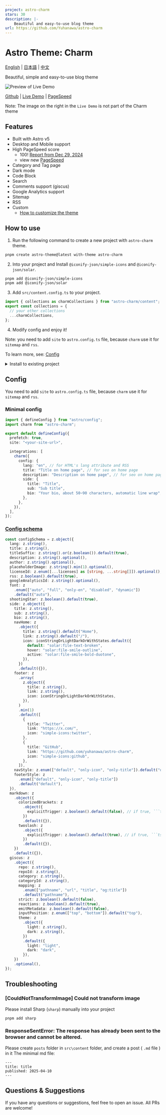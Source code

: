 ```yaml
---
project: astro-charm
stars: 30
description: |-
    Beautiful and easy-to-use blog theme
url: https://github.com/Yuhanawa/astro-charm
---
```


# Astro Theme: Charm

[English](./README.md) | [日本語](./README-ja.md) | [中文](./README-zh-cn.md)

Beautiful, simple and easy-to-use blog theme

![Preview of Live Demo](docs/Charm-Theme-Preview-20250211.png "Charm-Theme-Preview-20250211")

[Github](https://github.com/yuhanawa/astro-charm) | [Live Demo](https://astro-charm.vercel.app/) | [PageSpeed](https://pagespeed.web.dev/analysis?url=https%3A%2F%2Fastro-charm.vercel.app%2F)

Note: The image on the right in the `Live Demo` is not part of the Charm theme

## Features

- Built with Astro v5
- Desktop and Mobile support
- High PageSpeed score
  - 100! [Report from Dec 29, 2024](https://pagespeed.web.dev/analysis/https-astro-charm-vercel-app/g1cxq98foh)
  - view new [PageSpeed](https://pagespeed.web.dev/analysis?url=https%3A%2F%2Fastro-charm.vercel.app%2F)
- Category and Tag page
- Dark mode
- Code Block
- Search
- Comments support (giscus)
- Google Analytics support
- Sitemap
- RSS
- Custom
  - [How to customize the theme](https://astro-charm.vercel.app/posts/custom)

## How to use

1. Run the following command to create a new project with `astro-charm` theme.

```bash
pnpm create astro-theme@latest with-theme astro-charm
```

2. Into your project and Install `@iconify-json/simple-icons` and `@iconify-json/solar`.

```bash
pnpm add @iconify-json/simple-icons
pnpm add @iconify-json/solar
```

3. Add `src/content.config.ts` to your project.

```ts
import { collections as charmCollections } from "astro-charm/content";
export const collections = {
  // your other collections
  ...charmCollections,
};
```

4. Modify config and enjoy it!

Note: you need to add `site` to `astro.config.ts` file, because `charm` use it for `sitemap` and `rss`.

To learn more, see: [Config](#config)

<details>
  <summary>Install to existing project</summary>

1. Install `astro-charm`, `@iconify-json/simple-icons` and `@iconify-json/solar` to your project.

```bash
pnpm astro add astro-charm
pnpm add @iconify-json/simple-icons
pnpm add @iconify-json/solar
```

2. Modify `src/content.config.ts` file.

```ts
import { collections as charmCollections } from "astro-charm/content";
export const collections = {
  // your other collections
  ...charmCollections,
};
```

3. Modify `astro.config.ts` file, you can use following command to modify it.

```bash
pnpm create astro-theme@latest init astro-charm
```

Or you can modify it manually.

```ts
import { defineConfig } from "astro/config";
import charm from "astro-charm";

export default defineConfig({
  prefetch: true,
  site: "<your-site-url>",

  integrations: [
    charm({
      config: {
        lang: "en", // for HTML's lang attribute and RSS
        title: "Title on home page", // for seo on home page
        description: "Description on home page", // for seo on home page
        side: {
          title: "Title",
          sub: "Sub title",
          bio: "Your bio, about 50~90 characters, automatic line wrap",
        },
        // more config
      },
    }),
  ],
});
```

</details>

## Config

You need to add `site` to `astro.config.ts` file, because `charm` use it for `sitemap` and `rss`.

### Minimal config

```ts
import { defineConfig } from "astro/config";
import charm from "astro-charm";

export default defineConfig({
  prefetch: true,
  site: "<your-site-url>",

  integrations: [
    charm({
      config: {
        lang: "en", // for HTML's lang attribute and RSS
        title: "Title on home page", // for seo on home page
        description: "Description on home page", // for seo on home page
        side: {
          title: "Title",
          sub: "Sub title",
          bio: "Your bio, about 50~90 characters, automatic line wrap",
        },
      },
    }),
  ],
});
```

### [Config schema](https://github.com/Yuhanawa/astro-charm/blob/main/package/index.ts#L59-L152)

```ts
const configSchema = z.object({
  lang: z.string(),
  title: z.string(),
  titleSuffix: z.string().or(z.boolean()).default(true),
  description: z.string().optional(),
  author: z.string().optional(),
  placeholderImage: z.string().min(1).optional(),
  licenseId: z.enum([...licenses] as [string, ...string[]]).optional(),
  rss: z.boolean().default(true),
  googleAnalyticsId: z.string().optional(),
  font: z
    .enum(["auto", "full", "only-en", "disabled", "dynamic"])
    .default("auto"),
  shootingStar: z.boolean().default(true),
  side: z.object({
    title: z.string(),
    sub: z.string(),
    bio: z.string(),
    navHome: z
      .object({
        title: z.string().default("Home"),
        link: z.string().default("/"),
        icon: iconStringOrLightDarkOrWithStates.default({
          default: "solar:file-text-broken",
          hover: "solar:file-smile-outline",
          active: "solar:file-smile-bold-duotone",
        }),
      })
      .default({}),
    footer: z
      .array(
        z.object({
          title: z.string(),
          link: z.string(),
          icon: iconStringOrLightDarkOrWithStates,
        }),
      )
      .min(1)
      .default([
        {
          title: "Twitter",
          link: "https://x.com/",
          icon: "simple-icons:twitter",
        },
        {
          title: "GitHub",
          link: "https://github.com/yuhanawa/astro-charm",
          icon: "simple-icons:github",
        },
      ]),
    navStyle: z.enum(["default", "only-icon", "only-title"]).default("default"),
    footerStyle: z
      .enum(["default", "only-icon", "only-title"])
      .default("default"),
  }),
  markdown: z
    .object({
      colorizedBrackets: z
        .object({
          explicitTrigger: z.boolean().default(false), // if true, ```ts colorize-brackets
        })
        .default({}),
      twoslash: z
        .object({
          explicitTrigger: z.boolean().default(true), // if true, ```ts twoslash
        })
        .default({}),
    })
    .default({}),
  giscus: z
    .object({
      repo: z.string(),
      repoId: z.string(),
      category: z.string(),
      categoryId: z.string(),
      mapping: z
        .enum(["pathname", "url", "title", "og:title"])
        .default("pathname"),
      strict: z.boolean().default(false),
      reactions: z.boolean().default(true),
      emitMetadata: z.boolean().default(false),
      inputPosition: z.enum(["top", "bottom"]).default("top"),
      theme: z
        .object({
          light: z.string(),
          dark: z.string(),
        })
        .default({
          light: "light",
          dark: "dark",
        }),
    })
    .optional(),
});
```

## Troubleshooting

### [CouldNotTransformImage] Could not transform image

Please install Sharp (`sharp`) manually into your project

```bash
pnpm add sharp
```

### ResponseSentError: The response has already been sent to the browser and cannot be altered.

Please create `posts` folder in `src\content` folder, and create a post ( `.md` file ) in it
The minimal md file:

```
---
title: title
published: 2025-04-10
---

```


## Questions & Suggestions

If you have any questions or suggestions, feel free to open an issue. All PRs are welcome!

